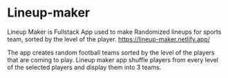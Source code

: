 # Lineup-maker
Lineup Maker is Fullstack App used to make Randomized lineups for sports team, sorted by the level of the player.
https://lineup-maker.netlify.app/

The app creates random football teams sorted by the level of the players that are coming to play.
Lineup maker app shuffle players from every level of the selected players and display them into 3 teams.

<br><br>

<p align="center">
<img src="https://user-images.githubusercontent.com/35136947/89118890-424f9380-d4b2-11ea-9ce9-09172d69c6bf.jpg" alt="">
</p>

